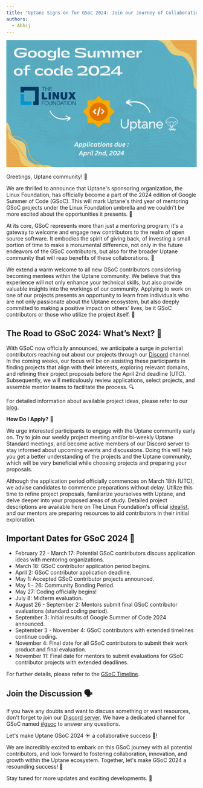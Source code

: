 ```yaml
---
title: "Uptane Signs on for GSoC 2024: Join our Journey of Collaboration and Growth! ☀️🚀"
authors:
  - Abhij
---
```


![](GSoC-Annoucement.png)

Greetings, Uptane community! 👋

We are thrilled to announce that Uptane's sponsoring organization, the Linux Foundation,  has officially become a part of the 2024 edition of Google Summer of Code (GSoC). This will mark Uptane's third year of mentoring GSoC projects under the Linux Foundation umbrella and we couldn't be more excited about the opportunities it presents. 🎉

At its core, GSoC represents more than just a mentoring program; it's a gateway to welcome and engage new contributors to the realm of open source software. It embodies the spirit of giving back, of investing a small portion of time to make a monumental difference, not only in the future endeavors of the GSoC contributors, but also for the broader Uptane community that will reap benefits of these collaborations. 🌟

We extend a warm welcome to all new GSoC contributors considering becoming mentees within the Uptane community. We believe that this experience will not only enhance your technical skills, but also provide valuable insights into the workings of our community. Applying to work on one of our projects presents an opportunity to learn from individuals who are not only passionate about the Uptane ecosystem, but also deeply committed to making a positive impact on others' lives, be it GSoC contributors or those who utilize the project itself. 🤝

## The Road to GSoC 2024: What’s Next? 🚀

With GSoC now officially announced, we anticipate a surge in potential contributors reaching out about our projects through our [Discord](https://discord.gg/SUNJ3gjm9j) channel. In the coming weeks, our focus will be on assisting these participants in finding projects that align with their interests, exploring relevant domains, and refining their project proposals before the April 2nd deadline (UTC). Subsequently, we will meticulously review applications, select projects, and assemble mentor teams to facilitate the process. 🔍

For detailed information about available project ideas, please refer to our [blog](https://uptane.org/blog/2024/01/12/callForIdeas).

**How Do I Apply?** 📝

We urge interested participants to engage with the Uptane community early on. Try to join our weekly project meeting and/or bi-weekly Uptane Standard meetings, and become active members of our Discord server to stay informed about upcoming events and discussions. Doing this will help you get a better understanding of the projects and the Uptane community, which will be very beneficial while choosing projects and preparing your proposals.

Although the application period officially commences on March 18th (UTC), we advise candidates to commence preparations without delay. Utilize this time to refine project proposals, familiarize yourselves with Uptane, and delve deeper into your proposed areas of study. Detailed project descriptions are available here on The Linux Foundation's official [idealist](https://wiki.linuxfoundation.org/gsoc/2024-gsoc-uptane), and our mentors are preparing resources to aid contributors in their initial exploration.

## Important Dates for GSoC 2024 📅

- February 22 - March 17: Potential GSoC contributors discuss application ideas with mentoring organizations.
- March 18: GSoC contributor application period begins.
- April 2: GSoC contributor application deadline.
- May 1: Accepted GSoC contributor projects announced.
- May 1 - 26: Community Bonding Period.
- May 27: Coding officially begins!
- July 8: Midterm evaluation.
- August 26 - September 2: Mentors submit final GSoC contributor evaluations (standard coding period).
- September 3: Initial results of Google Summer of Code 2024 announced.
- September 3 - November 4: GSoC contributors with extended timelines continue coding.
- November 4: Final date for all GSoC contributors to submit their work product and final evaluation.
- November 11: Final date for mentors to submit evaluations for GSoC contributor projects with extended deadlines.

For further details, please refer to the [GSoC Timeline](https://developers.google.com/open-source/gsoc/timeline).

## Join the Discussion 🗣️

If you have any doubts and want to discuss something or want resources, don't forget to join our [Discord server](https://discord.gg/SUNJ3gjm9j). We have a dedicated channel for GSoC named [#gsoc](https://discord.gg/jJrCAzTxtp) to answer any questions.

Let's make Uptane GSoC 2024 ☀️ a collaborative success 🚀!

We are incredibly excited to embark on this GSoC journey with all potential contributors, and look forward to fostering collaboration, innovation, and growth within the Uptane ecosystem. Together, let's make GSoC 2024 a resounding success! 🌱

Stay tuned for more updates and exciting developments. 📣
